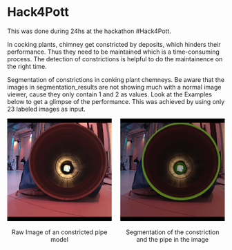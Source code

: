 ﻿# Hack4Pott
This was done during 24hs at the hackathon #Hack4Pott.

In cocking plants, chimney get constricted by deposits, which hinders their performance. Thus they need to be maintained which is a time-consuming process.
The detection of constrictions is helpful to do the maintainence on the right time.

Segmentation of constrictions in conking plant chemneys.
Be aware that the images in segmentation_results are not showing much with a normal image viewer, cause they only contain 1 and 2 as values. Look at the Examples below to get a glimpse of the performance. This was achieved by using only 23 labeled images as input.
<div style="display: flex; justify-content: space-between; align-items: flex-start;">
  <div style="flex: 1; max-width: 49%; margin-right: 10px;">
    <img src="Example.png" alt="Raw Image of an constricted pipe model" style="width: 100%;"/>
    <p style="text-align: center;">Raw Image of an constricted pipe model</p>
  </div>
  <div style="flex: 1; max-width: 49%; margin-left: 10px;">
    <img src="Segmentation.png" alt="Segmentation of the constriction and the pipe in the image" style="width: 100%;"/>
    <p style="text-align: center;">Segmentation of the constriction and the pipe in the image</p>
  </div>
</div>
